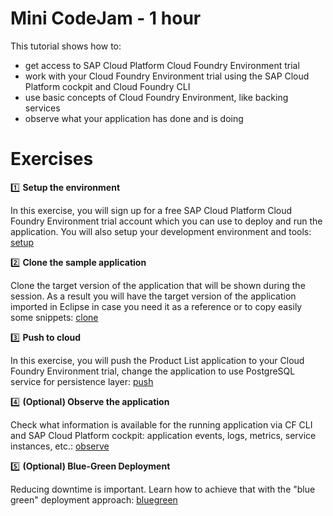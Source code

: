 #  Mini CodeJam - 1 hour

This tutorial shows how to:
* get access to SAP Cloud Platform Cloud Foundry Environment trial
* work with your Cloud Foundry Environment trial using the SAP Cloud Platform cockpit and Cloud Foundry CLI
* use basic concepts of Cloud Foundry Environment, like backing services
* observe what your application has done and is doing

# Exercises

:one: **Setup the environment**

In this exercise, you will sign up for a free SAP Cloud Platform Cloud Foundry Environment trial account which you can use to deploy and run the application. You will also setup your development environment and tools: [setup](../01_setup)

:two: **Clone the sample application**

Clone the target version of the application that will be shown during the session. As a result you will have the target version of the application imported in Eclipse in case you need it as a reference or to copy easily some snippets: [clone](../02_clone)

:three: **Push to cloud**

In this exercise, you will push the Product List application to your Cloud Foundry Environment trial, change the application to use PostgreSQL service for persistence layer: [push](../04_push)

:four: **(Optional) Observe the application**

Check what information is available for the running application via CF CLI and SAP Cloud Platform cockpit: application events, logs, metrics, service instances, etc.: [observe](../05_observe)

:five: **(Optional) Blue-Green Deployment**

Reducing downtime is important. Learn how to achieve that with the "blue green" deployment approach: [bluegreen](../13_bluegreen)
